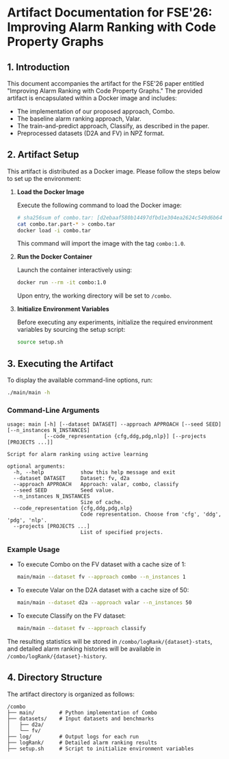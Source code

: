 # Artifact Documentation for FSE'26: Improving Alarm Ranking with Code Property Graphs

## 1. Introduction

This document accompanies the artifact for the FSE'26 paper entitled "Improving Alarm Ranking with Code Property Graphs." The provided artifact is encapsulated within a Docker image and includes:

- The implementation of our proposed approach, Combo.
- The baseline alarm ranking approach, Valar.
- The train-and-predict approach, Classify, as described in the paper.
- Preprocessed datasets (D2A and FV) in NPZ format.

## 2. Artifact Setup

This artifact is distributed as a Docker image. Please follow the steps below to set up the environment:

1. **Load the Docker Image**

   Execute the following command to load the Docker image:
   ```bash
   # sha256sum of combo.tar: [d2ebaaf580b14497dfbd1e304ea2624c549d6b6492c0561fa44cbce62c9aa2db]
   cat combo.tar.part-* > combo.tar
   docker load -i combo.tar
   ```
   This command will import the image with the tag `combo:1.0`.

2. **Run the Docker Container**

   Launch the container interactively using:
   ```bash
   docker run --rm -it combo:1.0
   ```
   Upon entry, the working directory will be set to `/combo`.

3. **Initialize Environment Variables**

   Before executing any experiments, initialize the required environment variables by sourcing the setup script:
   ```bash
   source setup.sh
   ```

## 3. Executing the Artifact

To display the available command-line options, run:
```bash
./main/main -h
```

### Command-Line Arguments

```
usage: main [-h] [--dataset DATASET] --approach APPROACH [--seed SEED] [--n_instances N_INSTANCES]
            [--code_representation {cfg,ddg,pdg,nlp}] [--projects [PROJECTS ...]]

Script for alarm ranking using active learning

optional arguments:
  -h, --help            show this help message and exit
  --dataset DATASET     Dataset: fv, d2a
  --approach APPROACH   Approach: valar, combo, classify
  --seed SEED           Seed value.
  --n_instances N_INSTANCES
                        Size of cache.
  --code_representation {cfg,ddg,pdg,nlp}
                        Code representation. Choose from 'cfg', 'ddg', 'pdg', 'nlp'.
  --projects [PROJECTS ...]
                        List of specified projects.
```

### Example Usage

- To execute Combo on the FV dataset with a cache size of 1:
  ```bash
  main/main --dataset fv --approach combo --n_instances 1
  ```
- To execute Valar on the D2A dataset with a cache size of 50:
  ```bash
  main/main --dataset d2a --approach valar --n_instances 50
  ```
- To execute Classify on the FV dataset:
  ```bash
  main/main --dataset fv --approach classify
  ```

The resulting statistics will be stored in `/combo/logRank/{dataset}-stats`, and detailed alarm ranking histories will be available in `/combo/logRank/{dataset}-history`.

## 4. Directory Structure

The artifact directory is organized as follows:

```
/combo
├── main/        # Python implementation of Combo
├── datasets/    # Input datasets and benchmarks
│   ├── d2a/
│   └── fv/
├── log/         # Output logs for each run
├── logRank/     # Detailed alarm ranking results
├── setup.sh     # Script to initialize environment variables
```
